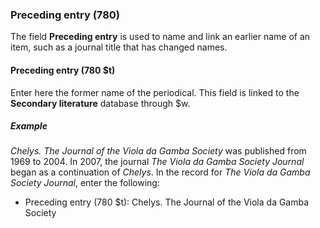 ### Preceding entry (780)

The field **Preceding entry** is used to name and link an earlier name of an item, such as a journal title that has changed names.

#### Preceding entry (780 $t)

Enter here the former name of the periodical. This field is linked to the **Secondary literature** database through $w.

##### Example

_Chelys. The Journal of the Viola da Gamba Society_ was published from 1969 to 2004. In 2007, the journal _The Viola da Gamba Society Journal_ began as a continuation of _Chelys_. In the record for _The Viola da Gamba Society Journal_, enter the following:

- Preceding entry (780 $t): Chelys. The Journal of the Viola da Gamba Society</em>
